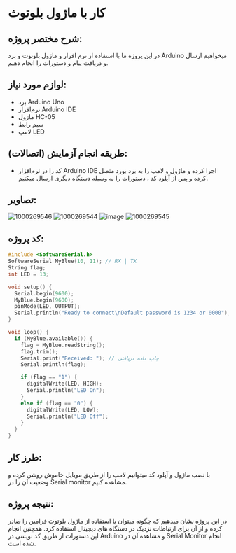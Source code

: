 # کار با ماژول بلوتوث

## شرح مختصر پروژه:
در این پروژه ما با استفاده از نرم افزار و ماژول بلوتوث و برد Arduino میخواهیم ارسال و دریافت پیام و دستورات را انجام دهیم.

## لوازم مورد نیاز:
-  برد Arduino Uno
- نرم‌افزار Arduino IDE
- ماژول HC-05
- سیم رابط
- لامپ LED

## طریقه انجام آزمایش (اتصالات):
- کد را در نرم‌افزار Arduino IDE اجرا کرده و ماژول و لامپ را به برد بورد متصل کرده و پس از آپلود کد ، دستورات را به وسیله دستگاه دیگری ارسال میکنیم.


## تصاویر:
![1000269546](https://github.com/user-attachments/assets/eb2ccf98-c405-4ee0-93d2-1d26e4e35340)
![1000269544](https://github.com/user-attachments/assets/991e09a4-0886-4d0a-bfc0-ca2a28ea062a)
![image](https://github.com/user-attachments/assets/98582718-9434-4bed-b4d7-a1d037e81ab5)
![1000269545](https://github.com/user-attachments/assets/3693cb8c-f790-4f09-86d5-ed0bb7b80503)


## کد پروژه:
```cpp
#include <SoftwareSerial.h> 
SoftwareSerial MyBlue(10, 11); // RX | TX  
String flag;  
int LED = 13;  

void setup() {    
  Serial.begin(9600);  
  MyBlue.begin(9600);  
  pinMode(LED, OUTPUT);  
  Serial.println("Ready to connect\nDefault password is 1234 or 0000");  
}  

void loop() {  
  if (MyBlue.available()) {  
    flag = MyBlue.readString(); 
    flag.trim(); 
    Serial.print("Received: "); // چاپ داده دریافتی
    Serial.println(flag); 

    if (flag == "1") {  
      digitalWrite(LED, HIGH);  
      Serial.println("LED On");  
    }  
    else if (flag == "0") {  
      digitalWrite(LED, LOW);  
      Serial.println("LED Off");  
    }  
  }  
}
```

## طرز کار:
با نصب ماژول و آپلود کد میتوانیم لامپ را از طریق موبایل خاموش روشن کرده و وضعیت آن را در Serial monitor مشاهده کنیم.
## نتیجه‌ پروژه:
در این پروژه نشان‌ میدهیم که چگونه میتوان با استفاده از ماژول بلوتوث فرامین را صادر کرده و از آن برای ارتباطات نزدیک در دستگاه های دیجیتال استفاده کرد. همچنین انجام این دستورات از طریق کد نویسی در Arduino و مشاهده آن در Serial Monitor انجام شده است.
